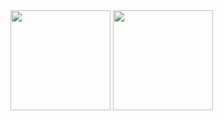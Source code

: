 <div>
  <img height="160rem" src="https://github-readme-stats.vercel.app/api?username=iamandersonp&show_icons=true&theme=dark" />
  <img height="160rem" src="https://github-readme-stats.vercel.app/api/top-langs/?username=iamandersonp&layout=compact&show_icons=true&theme=dark" />
</div>
<!-- <img width="680rem" src="https://github-readme-stats.vercel.app/api/wakatime?username=iam_andersonp&show_icons=true&theme=dark" /> --!>


